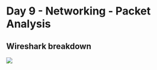 # Day 9 - Networking - Packet Analysis

## Wireshark breakdown
![](https://i.imgur.com/CQjoYIB.png)
